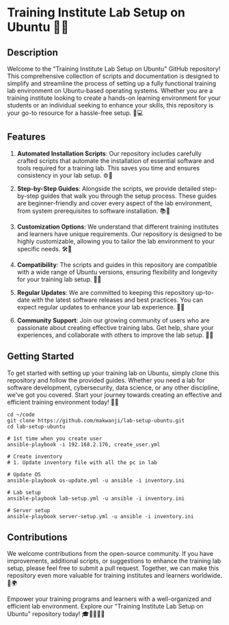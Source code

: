 # Training Institute Lab Setup on Ubuntu 🏫🐧

## Description

Welcome to the "Training Institute Lab Setup on Ubuntu" GitHub repository! This comprehensive collection of scripts and documentation is designed to simplify and streamline the process of setting up a fully functional training lab environment on Ubuntu-based operating systems. Whether you are a training institute looking to create a hands-on learning environment for your students or an individual seeking to enhance your skills, this repository is your go-to resource for a hassle-free setup. 🚀💻

## Features

1. **Automated Installation Scripts**: Our repository includes carefully crafted scripts that automate the installation of essential software and tools required for a training lab. This saves you time and ensures consistency in your lab setup. ⚙️🤖

2. **Step-by-Step Guides**: Alongside the scripts, we provide detailed step-by-step guides that walk you through the setup process. These guides are beginner-friendly and cover every aspect of the lab environment, from system prerequisites to software installation. 📚📝

3. **Customization Options**: We understand that different training institutes and learners have unique requirements. Our repository is designed to be highly customizable, allowing you to tailor the lab environment to your specific needs. 🛠️🧩

4. **Compatibility**: The scripts and guides in this repository are compatible with a wide range of Ubuntu versions, ensuring flexibility and longevity for your training lab setup. 🔄🔗

5. **Regular Updates**: We are committed to keeping this repository up-to-date with the latest software releases and best practices. You can expect regular updates to enhance your lab experience. 🔄🆕

6. **Community Support**: Join our growing community of users who are passionate about creating effective training labs. Get help, share your experiences, and collaborate with others to improve the lab setup. 🤝🌐

## Getting Started

To get started with setting up your training lab on Ubuntu, simply clone this repository and follow the provided guides. Whether you need a lab for software development, cybersecurity, data science, or any other discipline, we've got you covered. Start your journey towards creating an effective and efficient training environment today! 🚀🔧

```
cd ~/code
git clone https://github.com/makwanji/lab-setup-ubuntu.git
cd lab-setup-ubuntu

# 1st time when you create user
ansible-playbook -i 192.168.2.176, create_user.yml

# Create inventory
# 1. Update inventory file with all the pc in lab

# Update OS
ansible-playbook os-update.yml -u ansible -i inventory.ini

# Lab setup
ansible-playbook lab-setup.yml -u ansible -i inventory.ini

# Server setup
ansible-playbook server-setup.yml -u ansible -i inventory.ini

```

## Contributions

We welcome contributions from the open-source community. If you have improvements, additional scripts, or suggestions to enhance the training lab setup, please feel free to submit a pull request. Together, we can make this repository even more valuable for training institutes and learners worldwide. 🙌🌍

Empower your training programs and learners with a well-organized and efficient lab environment. Explore our "Training Institute Lab Setup on Ubuntu" repository today! 🎓👩‍💻👨‍💻
